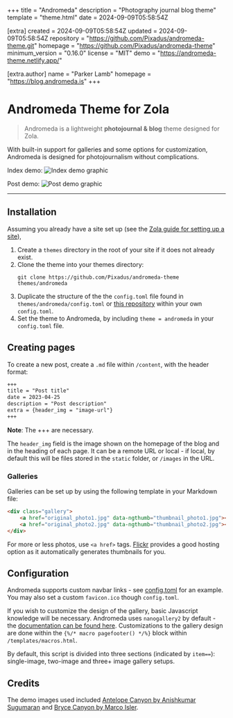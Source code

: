 
+++
title = "Andromeda"
description = "Photography journal blog theme"
template = "theme.html"
date = 2024-09-09T05:58:54Z

[extra]
created = 2024-09-09T05:58:54Z
updated = 2024-09-09T05:58:54Z
repository = "https://github.com/Pixadus/andromeda-theme.git"
homepage = "https://github.com/Pixadus/andromeda-theme"
minimum_version = "0.16.0"
license = "MIT"
demo = "https://andromeda-theme.netlify.app/"

[extra.author]
name = "Parker Lamb"
homepage = "https://blog.andromeda.is"
+++        

# Andromeda Theme for Zola

> Andromeda is a lightweight **photojournal & blog** theme designed for Zola.

With built-in support for galleries and some options for customization, Andromeda is designed for photojournalism without complications. 

Index demo:
![Index demo graphic](index_demo.jpg)

Post demo:
![Post demo graphic](post_demo.png)

---

## Installation

Assuming you already have a site set up (see the [Zola guide for setting up a site](https://www.getzola.org/documentation/getting-started/overview/)), 

1. Create a `themes` directory in the root of your site if it does not already exist. 
2. Clone the theme into your themes directory: 
    ```
    git clone https://github.com/Pixadus/andromeda-theme themes/andromeda
    ```
3. Duplicate the structure of the the `config.toml` file found in `themes/andromeda/config.toml` or [this repository](https://github.com/Pixadus/andromeda-theme/blob/main/config.toml) within your own `config.toml`.
4. Set the theme to Andromeda, by including `theme = andromeda` in your `config.toml` file.

## Creating pages

To create a new post, create a `.md` file within `/content`, with the header format:

```markdown 
+++
title = "Post title"
date = 2023-04-25
description = "Post description"
extra = {header_img = "image-url"}
+++
```
**Note**: The +++ are necessary.

The `header_img` field is the image shown on the homepage of the blog and in the heading of each page. It can be a remote URL or local - if local, by default this will be files stored in the `static` folder, or `/images` in the URL. 

### Galleries

Galleries can be set up by using the following template in your Markdown file:

```html
<div class="gallery">
    <a href="original_photo1.jpg" data-ngthumb="thumbnail_photo1.jpg"></a>
    <a href="original_photo2.jpg" data-ngthumb="thumbnail_photo2.jpg"></a>
</div>
```

For more or less photos, use `<a href>` tags. [Flickr](https://www.flickr.com/) provides a good hosting option as it automatically generates thumbnails for you. 

## Configuration

Andromeda supports custom navbar links - see [config.toml](https://github.com/Pixadus/andromeda-theme/blob/main/config.toml) for an example. You may also set a custom `favicon.ico` though `config.toml`. 

If you wish to customize the design of the gallery, basic Javascript knowledge will be necessary. Andromeda uses `nanogallery2` by default - the [documentation can be found here](https://nanogallery2.nanostudio.org/documentation.html). Customizations to the gallery design are done within the `{%/* macro pagefooter() */%}` block within `/templates/macros.html`. 

By default, this script is divided into three sections (indicated by `item==`): single-image, two-image and three+ image gallery setups. 

## Credits

The demo images used included [Antelope Canyon by Anishkumar Sugumaran](https://www.flickr.com/photos/anishkumar_sugumaran/52831738797/in/explore-2023-04-26/) and [Bryce Canyon by Marco Isler](https://www.flickr.com/photos/27263572@N05/52838617702/in/explore-2023-04-26/). 
        